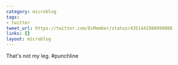 ```yaml
---
category: microblog
tags:
- twitter
tweet_url: https://twitter.com/ExMember/status/4351442986999808
links: []
layout: microblog
---
```

That's not my leg. #punchline
